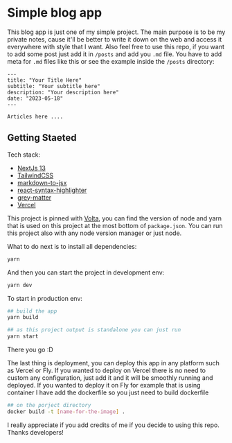 # Simple blog app
 
 This blog app is just one of my simple project. The main purpose is to be my private notes, cause it'll be better to write it down on the web and access it everywhere with style that I want. Also feel free to use this repo, if you want to add some post just add it in `/posts` and add you `.md` file. You have to add meta for `.md` files like this or see the example inside the `/posts` directory:

 ```
 ---
title: "Your Title Here"
subtitle: "Your subtitle here"
description: "Your description here"
date: "2023-05-18"
---

Articles here ....
 ``` 

 ## Getting Staeted
 Tech stack:
 - [NextJs 13](https://nextjs.org/)
 - [TailwindCSS](https://tailwindcss.com/)
 - [markdown-to-jsx](https://github.com/probablyup/markdown-to-jsx)
 - [react-syntax-highlighter](https://github.com/react-syntax-highlighter/react-syntax-highlighter)
 - [grey-matter](https://github.com/jonschlinkert/gray-matter)
 - [Vercel](https://vercel.com/dashboard)

 This project is pinned with [Volta](https://volta.sh/), you can find the version of node and yarn that is used on this project at the most bottom of `package.json`. You can run this project also with any node version manager or just node.

 What to do next is to install all dependencies:
 ```bash
yarn
 ```

 And then you can start the project in development env:
```bash
yarn dev
```

To start in production env:
```bash
## build the app
yarn build

## as this project output is standalone you can just run 
yarn start
```

There you go :D

The last thing is deployment, you can deploy this app in any platform such as Vercel or Fly. If you wanted to deploy on Vercel there is no need to custom any configuration, just add it and it will be smoothly running and deployed. If you wanted to deploy it on Fly for example that is using container I have add the dockerfile so you just need to build dockerfile

```bash
## on the porject directory
docker build -t [name-for-the-image] .
```

I really appreciate if you add credits of me if you decide to using this repo.
Thanks developers!